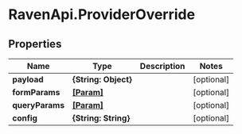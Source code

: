 # RavenApi.ProviderOverride

## Properties
Name | Type | Description | Notes
------------ | ------------- | ------------- | -------------
**payload** | **{String: Object}** |  | [optional] 
**formParams** | [**[Param]**](Param.md) |  | [optional] 
**queryParams** | [**[Param]**](Param.md) |  | [optional] 
**config** | **{String: String}** |  | [optional] 


